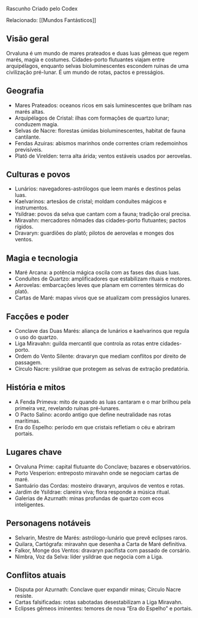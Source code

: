 

Rascunho Criado pelo Codex

Relacionado: [[Mundos Fantásticos]]

## Visão geral
Orvaluna é um mundo de mares prateados e duas luas gêmeas que regem marés, magia e costumes. Cidades-porto flutuantes viajam entre arquipélagos, enquanto selvas bioluminescentes escondem ruínas de uma civilização pré-lunar. É um mundo de rotas, pactos e presságios.

## Geografia
- Mares Prateados: oceanos ricos em sais luminescentes que brilham nas marés altas.
- Arquipélagos de Cristal: ilhas com formações de quartzo lunar; conduzem magia.
- Selvas de Nacre: florestas úmidas bioluminescentes, habitat de fauna cantilante.
- Fendas Azuiras: abismos marinhos onde correntes criam redemoinhos previsíveis.
- Platô de Virelden: terra alta árida; ventos estáveis usados por aerovelas.

## Culturas e povos
- Lunários: navegadores-astrólogos que leem marés e destinos pelas luas.
- Kaelvarinos: artesãos de cristal; moldam conduítes mágicos e instrumentos.
- Ysildrae: povos da selva que cantam com a fauna; tradição oral precisa.
- Miravahn: mercadores nômades das cidades-porto flutuantes; pactos rígidos.
- Dravaryn: guardiões do platô; pilotos de aerovelas e monges dos ventos.

## Magia e tecnologia
- Maré Arcana: a potência mágica oscila com as fases das duas luas.
- Conduítes de Quartzo: amplificadores que estabilizam rituais e motores.
- Aerovelas: embarcações leves que planam em correntes térmicas do platô.
- Cartas de Maré: mapas vivos que se atualizam com presságios lunares.

## Facções e poder
- Conclave das Duas Marés: aliança de lunários e kaelvarinos que regula o uso do quartzo.
- Liga Miravahn: guilda mercantil que controla as rotas entre cidades-porto.
- Ordem do Vento Silente: dravaryn que mediam conflitos por direito de passagem.
- Círculo Nacre: ysildrae que protegem as selvas de extração predatória.

## História e mitos
- A Fenda Primeva: mito de quando as luas cantaram e o mar brilhou pela primeira vez, revelando ruínas pré-lunares.
- O Pacto Salino: acordo antigo que define neutralidade nas rotas marítimas.
- Era do Espelho: período em que cristais refletiam o céu e abriram portais.

## Lugares chave
- Orvaluna Prime: capital flutuante do Conclave; bazares e observatórios.
- Porto Vesperion: entreposto miravahn onde se negociam cartas de maré.
- Santuário das Cordas: mosteiro dravaryn, arquivos de ventos e rotas.
- Jardim de Ysildrae: clareira viva; flora responde a música ritual.
- Galerias de Azurnath: minas profundas de quartzo com ecos inteligentes.

## Personagens notáveis
- Selvarin, Mestre de Marés: astrólogo-lunário que prevê eclipses raros.
- Quilara, Cartógrafa: miravahn que desenha a Carta de Maré definitiva.
- Falkor, Monge dos Ventos: dravaryn pacifista com passado de corsário.
- Nimbra, Voz da Selva: líder ysildrae que negocia com a Liga.

## Conflitos atuais
- Disputa por Azurnath: Conclave quer expandir minas; Círculo Nacre resiste.
- Cartas falsificadas: rotas sabotadas desestabilizam a Liga Miravahn.
- Eclipses gêmeos iminentes: temores de nova “Era do Espelho” e portais.
